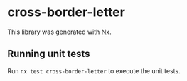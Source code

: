 # cross-border-letter

This library was generated with [Nx](https://nx.dev).

## Running unit tests

Run `nx test cross-border-letter` to execute the unit tests.
